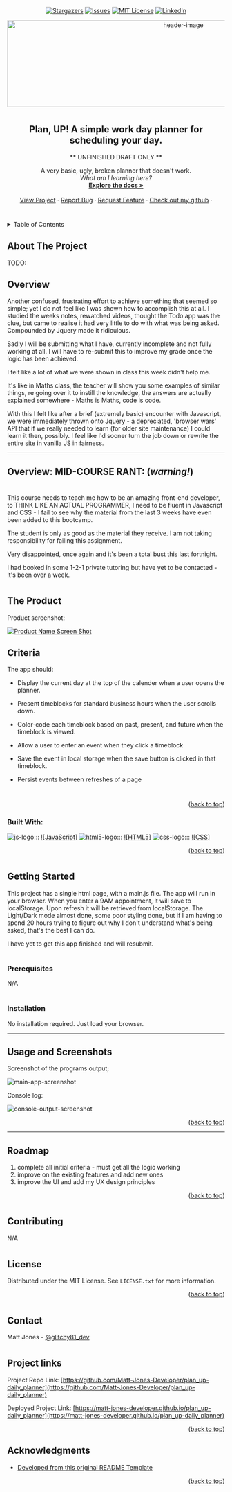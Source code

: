 
<!-- Readme top-->
<a name="readme-top"></a>

<!-- Project shields -->

<!-- centered shields -->

<span style="display:block" align="center" class="shields">

  [![Stargazers][stars-shield]][stars-url]
  [![Issues][issues-shield]][issues-url]
  [![MIT License][license-shield]][license-url]
  [![LinkedIn][linkedin-shield]][linkedin-url]

</span>

<!-- Readme Header -->

<div align="center">
  <img src="assets/images/screenshots/planner_header.png" alt="header-image" width="800" height="200">
</div>

#
<h2 align="center">Plan, UP! A simple work day planner for scheduling your day.</h2>
<p align="center">** UNFINISHED DRAFT ONLY **</p>

  <p align="center">
    A very basic, ugly, broken planner that doesn't work.<br>
    <em>What am I learning here?</em>
    <br />
    <a href="https://github.com/Matt-Jones-Developer/plan_up-daily_planner/"><strong>Explore the docs »</strong></a>
    <br />
    <br />
    <a href="https://github.com/Matt-Jones-Developer/plan_up-daily_planner">View Project</a>
    ·
    <a href="https://github.com/Matt-Jones-Developer/plan_up-daily_planner/issues">Report Bug</a>
    ·
    <a href="https://github.com/Matt-Jones-Developer/plan_up-daily_planner/issues">Request Feature</a>
    ·
    <a href="https://github.com/Matt-Jones-Developer/">Check out my github</a>
    ·
  </p>
</div>

#

<!-- TABLE OF CONTENTS -->
<details>
  <summary>Table of Contents</summary>
  <ol>
    <li>
      <a href="#about-the-project">About The Project</a>
      <ul>
        <li><a href="#built-with">Built With</a></li>
      </ul>
    </li>
    <li>
      <a href="#getting-started">Getting Started</a>
      <ul>
        <li><a href="#prerequisites">Prerequisites</a></li>
        <li><a href="#installation">Installation</a></li>
      </ul>
    </li>
    <li><a href="#usage">Usage</a></li>
    <li><a href="#roadmap">Roadmap</a></li>
    <li><a href="#contributing">Contributing</a></li>
    <li><a href="#license">License</a></li>
    <li><a href="#contact">Contact</a></li>
    <li><a href="#acknowledgments">Acknowledgments</a></li>
  </ol>
</details>



<!-- ABOUT THE PROJECT -->
## About The Project

TODO:

## Overview
 
Another confused, frustrating effort to achieve something that seemed so simple; yet I do not feel like I was shown how to accomplish this at all.  I studied the weeks notes, rewatched videos, thought the Todo app was the clue, but came to realise it had very little to do with what was being asked. Compounded by Jquery made it ridiculous. 

Sadly I will be submitting what I have, currently incomplete and not fully working at all.  I will have to re-submit this to improve my grade once the logic has been achieved.

I felt like a lot of what we were shown in class this week didn't help me.  

It's like in Maths class, the teacher will show you some examples of similar things, re going over it to instill the knowledge, the answers are actually explained somewhere - Maths is Maths, code is code.  

With this I felt like after a brief (extremely basic) encounter with Javascript, we were immediately thrown onto Jquery - a depreciated, 'browser wars' API that if we really needed to learn (for older site maintenance) I could learn it then, possibly.  I feel like I'd sooner turn the job down or rewrite the entire site in vanilla JS in fairness. 

---
## Overview: MID-COURSE RANT: (*warning!*)
#
This course needs to teach me how to be an amazing front-end developer, to THINK LIKE AN ACTUAL PROGRAMMER, I need to be fluent in Javascript and CSS - I fail to see why the material from the last 3 weeks have even been added to this bootcamp.

The student is only as good as the material they receive.  I am not taking responsibility for failing this assignment.

Very disappointed, once again and it's been a total bust this last fortnight.


I had booked in some 1-2-1 private tutoring but have yet to be contacted - it's been over a week.

#

<!-- the product -->

## The Product

Product screenshot:

[![Product Name Screen Shot][product-screenshot]](https://github.com/Matt-Jones-Developer/plan_up-daily_planner)

## Criteria

The app should:

* Display the current day at the top of the calender when a user opens the planner.
 
* Present timeblocks for standard business hours when the user scrolls down.
 
* Color-code each timeblock based on past, present, and future when the timeblock is viewed.
 
* Allow a user to enter an event when they click a timeblock

* Save the event in local storage when the save button is clicked in that timeblock.

* Persist events between refreshes of a page

#

<p align="right">(<a href="#readme-top">back to top</a>)</p>


### Built With:

<!-- languages logos -->

![js-logo]::: [![JavaScript]][javascript-url] ![html5-logo]::: [![HTML5]][html5-url] ![css-logo]::: [![CSS]][css-url]



<p align="right">(<a href="#readme-top">back to top</a>)</p>

#

<!-- GETTING STARTED -->
## Getting Started

This project has a single html page, with a main.js file.  The app will run in your browser.
When you enter a 9AM appointment, it will save to localStorage.  Upon refresh it will be retrieved from localStorage.  The Light/Dark mode almost done, some poor styling done, but if I am having to spend 20 hours trying to figure out why I don't understand what's being asked, that's the best I can do.

I have yet to get this app finished and will resubmit. 

#
### Prerequisites

N/A

#

### Installation

No installation required.  Just load your browser.


----------------------------------


<!-- USAGE EXAMPLES -->
## Usage and Screenshots

Screenshot of the programs output;

![main-app-screenshot]

Console log:

![console-output-screenshot]

<p align="right">(<a href="#readme-top">back to top</a>)</p>

----------------------------------

<!-- ROADMAP -->
## Roadmap

1. complete all initial criteria - must get all the logic working 
2. improve on the existing features and add new ones
3. improve the UI and add my UX design principles

<p align="right">(<a href="#readme-top">back to top</a>)</p>

#

<!-- CONTRIBUTING -->
## Contributing

N/A

#

<!-- LICENSE -->
## License

Distributed under the MIT License. See `LICENSE.txt` for more information.

<p align="right">(<a href="#readme-top">back to top</a>)</p>

#

<!-- CONTACT -->
## Contact

Matt Jones - [@glitchy81_dev](https://twitter.com/glitchy81_dev)

#

## Project links

Project Repo Link: [https://github.com/Matt-Jones-Developer/plan_up-daily_planner](https://github.com/Matt-Jones-Developer/plan_up-daily_planner)


Deployed Project Link: [https://matt-jones-developer.github.io/plan_up-daily_planner](https://matt-jones-developer.github.io/plan_up-daily_planner)

<p align="right">(<a href="#readme-top">back to top</a>)</p>



<!-- ACKNOWLEDGMENTS -->
## Acknowledgments

* [Developed from this original README Template](https://github.com/othneildrew/Best-README-Template)

<p align="right">(<a href="#readme-top">back to top</a>)</p>



<!-- MARKDOWN LINKS & IMAGES -->
<!-- https://www.markdownguide.org/basic-syntax/#reference-style-links -->
[contributors-shield]: https://img.shields.io/github/contributors/matt-jones-developer/plan_up-daily_planner.svg?style=for-the-badge
[contributors-url]: https://github.com/matt-jones-developer/plan_up-daily_planner/graphs/contributors
[forks-shield]: https://img.shields.io/github/forks/matt-jones-developer/plan_up-daily_planner.svg?style=for-the-badge
[forks-url]: https://github.com/Matt-Jones-Developer/plan_up-daily_planner/network/members
[stars-shield]: https://img.shields.io/github/stars/matt-jones-developer/plan_up-daily_planner.svg?style=for-the-badge
[stars-url]: https://matt-jones-developer.github.io/plan_up-daily_planner/stargazer
[issues-shield]: https://img.shields.io/github/issues/matt-jones-developer/plan_up-daily_planner.svg?style=for-the-badge
[issues-url]: https://github.com/Matt-Jones-Developer/plan_up-daily_planner/issues
[license-shield]: https://img.shields.io/github/license/matt-jones-developer/plan_up-daily_planner.svg?style=for-the-badge
[license-url]: https://github.com/Matt-Jones-Developer/plan_up-daily_planner/blob/main/LICENSE.txt
[linkedin-shield]: https://img.shields.io/badge/-LinkedIn-black.svg?style=for-the-badge&logo=linkedin&colorB=555
[linkedin-url]: www.linkedin.com/in/matt-jones-zx81
[main-app-screenshot]: assets/images/screenshots/planner_main.png
[product-screenshot]: assets/images/screenshots/planner_main.png
[console-output-screenshot]: assets/images/screenshots/planner_local_save.png
[javascript-url]: https://www.javascript.com
[html5-url]: https://html5.org/
[css-url]: https://www.w3.org/Style/CSS/Overview.en.html
[js-logo]: assets/images/logos/js.svg
[html5-logo]: assets/images/logos/html5.svg
[css-logo]: assets/images/logos/css3.svg
